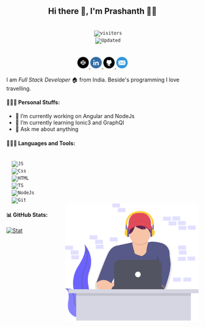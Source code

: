 <h2 align='center'> Hi there 👋, I'm Prashanth 👨‍💻</h2>
<center>
  <code>
    <img src="https://visitor-badge.glitch.me/badge?page_id=snayakprashanth.snayakprashanth" alt="visitors">
    <img src="https://img.shields.io/badge/Updated-Recently-green" alt="Updated">
  </code>
  <br><br>

  <a class="hover-image" href="https://codepen.io/prashanthnayak" target="_blank" title="Codepen">
    <img src="codepen.png" width="30" alt="codepen">
  </a>
  <a class="hover-image" href="https://www.linkedin.com/in/prashanthanayak" target="_blank" title="Linkedin">
    <img src="in.png" width="30" alt="linkedin">
  </a>
  <a class="hover-image" href="https://github.com/snayakprashanth" target="_blank" title="Github">
    <img src="git.png" width="30" alt="github">
  </a>
  <a class="hover-image" href="mailto:prashanthnayak830@gmail.com?subject=" target="_blank" title="Email">
    <img src="mail.png" width="30" alt="mail">
  </a>
</center>
<br>
I am <i>Full Stack Developer</i> 🏠 from India. Beside's programming I love travelling.

<h4>🕵🏻‍♂️ Personal Stuffs:</h4>

- 🔭 I’m currently working on Angular and NodeJs
- 🌱 I’m currently learning Ionic3 and GraphQl
- 💬 Ask me about anything

<h4>👨🏻‍🔧 Languages and Tools:</h4>
<code>
  <img src="https://user-images.githubusercontent.com/1680157/87443764-4af82c80-c5cc-11ea-82c2-c368ee12cf6d.png" alt="JS" height="30">
  <img src="https://user-images.githubusercontent.com/1680157/87443759-4a5f9600-c5cc-11ea-8ae0-715433c1f781.png" alt="Css" height="30">
  <img src="https://user-images.githubusercontent.com/1680157/87443762-4af82c80-c5cc-11ea-85cf-57be0e83c169.png" alt="HTML" height="30">
  <img src="https://user-images.githubusercontent.com/1680157/87443766-4af82c80-c5cc-11ea-8a13-a651f150fa99.png" alt="TS" height="30">
  <img src="https://user-images.githubusercontent.com/1680157/87443758-4a5f9600-c5cc-11ea-8f63-92e126a1145b.png" alt="NodeJs" height="30">
  <img src="https://user-images.githubusercontent.com/1680157/87443755-49c6ff80-c5cc-11ea-954a-579f7c72873a.png" alt="Git" height="30">
</code>

<img src="coding.svg" alt="background" align="right" width="350px">

<h4> 📊 GitHub Stats:</h4>
<a href="https://github.com/snayakprashanth/snayakprashanth">
  <img
    src="https://github-readme-stats.vercel.app/api/top-langs/?username=snayakprashanth&title_color=000000&text_color=000000"
    alt="Stat">
</a>

<!-- https://github-readme-stats.vercel.app/api?username=snayakprashanth -->

<!--
**snayakprashanth/snayakprashanth** is a ✨ _special_ ✨ repository because its `README.md` (this file) appears on your GitHub profile.

Here are some ideas to get you started:

- 🔭 I’m currently working on ...
- 🌱 I’m currently learning ...
- 👯 I’m looking to collaborate on ...
- 🤔 I’m looking for help with ...
- 💬 Ask me about ...
- 📫 How to reach me: ...
- 😄 Pronouns: ...
- ⚡ Fun fact: ...
-->

